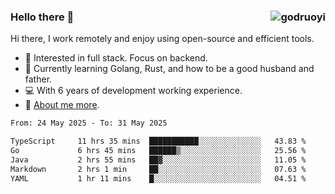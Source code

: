 ### Hello there 👋 <img align="right" src="https://github-readme-stats.vercel.app/api?username=godruoyi&show_icons=true" alt="godruoyi" />

Hi there, I work remotely and enjoy using open-source and efficient tools.

- 🔭 Interested in full stack. Focus on backend.
- 🌱 Currently learning Golang, Rust, and how to be a good husband and father.
- 💻 With 6 years of development working experience.
- 👒 [About me more](https://godruoyi.com/posts/about-godruoyi).



<!--START_SECTION:waka-->

```txt
From: 24 May 2025 - To: 31 May 2025

TypeScript     11 hrs 35 mins  ███████████░░░░░░░░░░░░░░   43.83 %
Go             6 hrs 45 mins   ██████▒░░░░░░░░░░░░░░░░░░   25.56 %
Java           2 hrs 55 mins   ██▓░░░░░░░░░░░░░░░░░░░░░░   11.05 %
Markdown       2 hrs 1 min     ██░░░░░░░░░░░░░░░░░░░░░░░   07.63 %
YAML           1 hr 11 mins    █░░░░░░░░░░░░░░░░░░░░░░░░   04.51 %
```

<!--END_SECTION:waka-->
